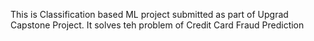 This is Classification based ML project submitted as part of Upgrad Capstone Project.
It solves teh problem of Credit Card Fraud Prediction
